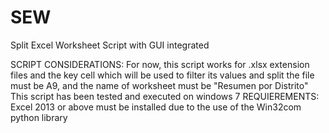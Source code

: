 # SEW
Split Excel Worksheet Script with GUI integrated

SCRIPT CONSIDERATIONS: 
For now, this script works for .xlsx extension files and the key cell which will be used to filter its values and split the file must be A9, and the name of worksheet must be "Resumen por Distrito"
This script has been tested and executed on windows 7 
REQUIEREMENTS: Excel 2013 or above must be installed due to the use of the Win32com python library
